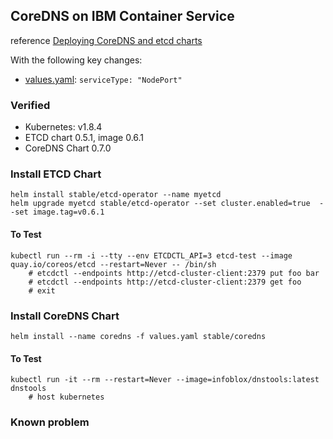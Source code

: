 ## CoreDNS on IBM Container Service


reference [Deploying CoreDNS and etcd charts](https://kubernetes.io/docs/tasks/federation/set-up-coredns-provider-federation/)

With the following key changes:

* [values.yaml](values.yaml): `serviceType: "NodePort"`


### Verified 

* Kubernetes: v1.8.4
* ETCD chart 0.5.1, image 0.6.1
* CoreDNS Chart 0.7.0

### Install ETCD Chart

	helm install stable/etcd-operator --name myetcd
	helm upgrade myetcd stable/etcd-operator --set cluster.enabled=true  --set image.tag=v0.6.1

#### To Test

	kubectl run --rm -i --tty --env ETCDCTL_API=3 etcd-test --image quay.io/coreos/etcd --restart=Never -- /bin/sh
		# etcdctl --endpoints http://etcd-cluster-client:2379 put foo bar
		# etcdctl --endpoints http://etcd-cluster-client:2379 get foo
		# exit

### Install CoreDNS Chart

	helm install --name coredns -f values.yaml stable/coredns
	
#### To Test

	kubectl run -it --rm --restart=Never --image=infoblox/dnstools:latest dnstools
		# host kubernetes


### Known problem
